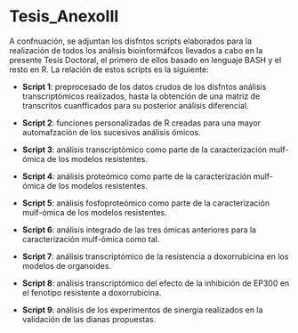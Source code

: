 # Tesis_AnexoIII

A confnuación, se adjuntan los disfntos scripts elaborados para la realización de todos los análisis bioinformáfcos llevados a cabo en la presente Tesis Doctoral, el primero de ellos basado en lenguaje BASH y el resto en R. La relación de estos scripts es la siguiente:

- **Script 1**: preprocesado de los datos crudos de los disfntos análisis transcriptómicos realizados, hasta la obtención de una matriz de transcritos cuanfficados para su posterior análisis diferencial.
  
- **Script 2**: funciones personalizadas de R creadas para una mayor automafzación de los sucesivos análisis ómicos.

- **Script 3**: análisis transcriptómico como parte de la caracterización mulf-ómica de los modelos resistentes.

- **Script 4**: análisis proteómico como parte de la caracterización mulf-ómica de los modelos resistentes.

- **Script 5**: análisis fosfoproteómico como parte de la caracterización mulf-ómica de los modelos resistentes.

- **Script 6**: análisis integrado de las tres ómicas anteriores para la caracterización mulf-ómica como tal.

- **Script 7**: análisis transcriptómico de la resistencia a doxorrubicina en los modelos de organoides.

- **Script 8**: análisis transcriptómico del efecto de la inhibición de EP300 en el fenotipo resistente a doxorrubicina.

- **Script 9**: análisis de los experimentos de sinergia realizados en la validación de las dianas propuestas.

